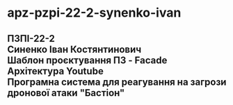 # apz-pzpi-22-2-synenko-ivan
ПЗПІ-22-2  
Синенко Іван Костянтинович  
Шаблон проєктування ПЗ - Facade  
Архітектура Youtube  
Програмна система для реагування на загрози дронової атаки "Бастіон"  
---